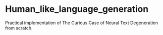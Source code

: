 # Human_like_language_generation
Practical implementation of The Curious Case of Neural Text Degeneration from scratch.
